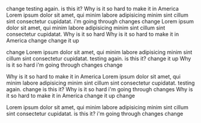 change
testing again.
is this it?
Why is it so hard to make it in America
Lorem ipsum dolor sit amet, qui minim labore adipisicing minim sint cillum sint consectetur cupidatat.
i'm going through changes
change
Lorem ipsum dolor sit amet, qui minim labore adipisicing minim sint cillum sint consectetur cupidatat.
Why is it so hard
Why is it so hard to make it in America
change
change it up

change
Lorem ipsum dolor sit amet, qui minim labore adipisicing minim sint cillum sint consectetur cupidatat.
testing again.
is this it?
change it up
Why is it so hard
i'm going through changes
change

Why is it so hard to make it in America
Lorem ipsum dolor sit amet, qui minim labore adipisicing minim sint cillum sint consectetur cupidatat.
testing again.
change
is this it?
Why is it so hard
i'm going through changes
Why is it so hard to make it in America
change it up
change

Lorem ipsum dolor sit amet, qui minim labore adipisicing minim sint cillum sint consectetur cupidatat.
is this it?
i'm going through changes
change
